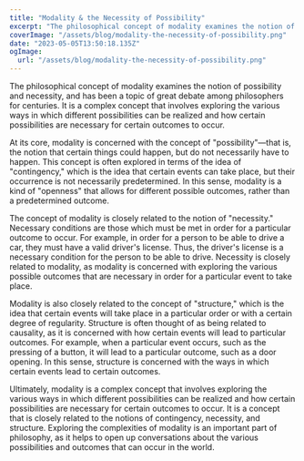 ```yaml
---
title: "Modality & the Necessity of Possibility"
excerpt: "The philosophical concept of modality examines the notion of possibility and necessity, and has been a topic of great debate among philosophers for centuries. It is a complex concept that involves exploring the various ways in which different possibilities can be realized and how certain possibilities are necessary for certain outcomes to occur."
coverImage: "/assets/blog/modality-the-necessity-of-possibility.png"
date: "2023-05-05T13:50:18.135Z"
ogImage:
  url: "/assets/blog/modality-the-necessity-of-possibility.png"
---
```


The philosophical concept of modality examines the notion of possibility and necessity, and has been a topic of great debate among philosophers for centuries. It is a complex concept that involves exploring the various ways in which different possibilities can be realized and how certain possibilities are necessary for certain outcomes to occur.

At its core, modality is concerned with the concept of "possibility"—that is, the notion that certain things could happen, but do not necessarily have to happen. This concept is often explored in terms of the idea of "contingency," which is the idea that certain events can take place, but their occurrence is not necessarily predetermined. In this sense, modality is a kind of "openness" that allows for different possible outcomes, rather than a predetermined outcome.

The concept of modality is closely related to the notion of "necessity." Necessary conditions are those which must be met in order for a particular outcome to occur. For example, in order for a person to be able to drive a car, they must have a valid driver's license. Thus, the driver's license is a necessary condition for the person to be able to drive. Necessity is closely related to modality, as modality is concerned with exploring the various possible outcomes that are necessary in order for a particular event to take place.

Modality is also closely related to the concept of "structure," which is the idea that certain events will take place in a particular order or with a certain degree of regularity. Structure is often thought of as being related to causality, as it is concerned with how certain events will lead to particular outcomes. For example, when a particular event occurs, such as the pressing of a button, it will lead to a particular outcome, such as a door opening. In this sense, structure is concerned with the ways in which certain events lead to certain outcomes.

Ultimately, modality is a complex concept that involves exploring the various ways in which different possibilities can be realized and how certain possibilities are necessary for certain outcomes to occur. It is a concept that is closely related to the notions of contingency, necessity, and structure. Exploring the complexities of modality is an important part of philosophy, as it helps to open up conversations about the various possibilities and outcomes that can occur in the world.
